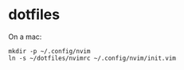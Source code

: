 dotfiles
========

On a mac:
```
mkdir -p ~/.config/nvim
ln -s ~/dotfiles/nvimrc ~/.config/nvim/init.vim
```
